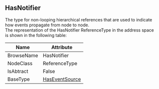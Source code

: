 <!-- objecttype -->
## HasNotifier
The type for non-looping hierarchical references that are used to indicate how events propagate from node to node.  
The representation of the HasNotifier ReferenceType in the address space is shown in the following table:  

|Name|Attribute|
|---|---|
|BrowseName|HasNotifier|
|NodeClass|ReferenceType|
|IsAbtract|False|
|BaseType|[HasEventSource](../../../Part3/ReferenceTypes/HasEventSource/readme.md)|

